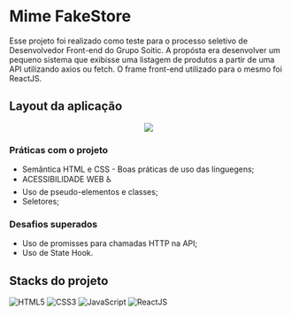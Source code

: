 # Mime FakeStore

Esse projeto foi realizado como teste para o processo seletivo de Desenvolvedor Front-end do Grupo Soitic. 
A propósta era desenvolver um pequeno sistema que exibisse uma listagem de produtos a partir de uma API utilizando axios ou fetch. O frame front-end utilizado para o mesmo foi ReactJS.

## Layout da aplicação
<div align="center">
<img src="https://user-images.githubusercontent.com/93070498/194645885-323e440d-d364-4719-9a00-b0f7f8b7dc38.png" />
</div>

### Práticas com o projeto

- Semântica HTML e CSS - Boas práticas de uso das linguegens;
- ACESSIBILIDADE WEB ♿
- Uso de pseudo-elementos e classes;
- Seletores;

### Desafios superados

- Uso de promisses para chamadas HTTP na API;
- Uso de State Hook.

## Stacks do projeto


![HTML5](https://img.shields.io/badge/HTML5-E34F26?style=for-the-badge&logo=html5&logoColor=white)
![CSS3](https://img.shields.io/badge/CSS3-1572B6?style=for-the-badge&logo=css3&logoColor=white)
![JavaScript](https://img.shields.io/badge/JavaScript-F7DF1E?style=for-the-badge&logo=javascript&logoColor=black)
![ReactJS](https://img.shields.io/badge/-ReactJs-61DAFB?logo=react&logoColor=white&style=for-the-badge)

